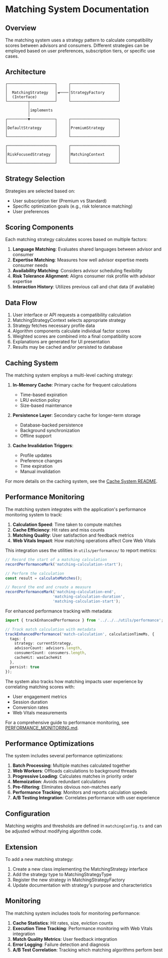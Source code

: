 
# Matching System Documentation

## Overview

The matching system uses a strategy pattern to calculate compatibility scores between advisors and consumers. 
Different strategies can be employed based on user preferences, subscription tiers, or specific use cases.

## Architecture

```
┌─────────────────────┐     ┌─────────────────────┐
│                     │     │                     │
│  MatchingStrategy   │◄────│StrategyFactory      │
│  (Interface)        │     │                     │
└─────────┬───────────┘     └─────────────────────┘
          │
          │implements
          │
┌─────────▼───────────┐     ┌─────────────────────┐
│                     │     │                     │
│DefaultStrategy      │     │PremiumStrategy      │
│                     │     │                     │
└─────────────────────┘     └─────────────────────┘
          
┌─────────────────────┐     ┌─────────────────────┐
│                     │     │                     │
│RiskFocusedStrategy  │     │MatchingContext      │
│                     │     │                     │
└─────────────────────┘     └─────────────────────┘
```

## Strategy Selection

Strategies are selected based on:
- User subscription tier (Premium vs Standard)
- Specific optimization goals (e.g., risk tolerance matching)
- User preferences

## Scoring Components

Each matching strategy calculates scores based on multiple factors:

1. **Language Matching**: Evaluates shared languages between advisor and consumer
2. **Expertise Matching**: Measures how well advisor expertise meets consumer needs
3. **Availability Matching**: Considers advisor scheduling flexibility 
4. **Risk Tolerance Alignment**: Aligns consumer risk profile with advisor expertise
5. **Interaction History**: Utilizes previous call and chat data (if available)

## Data Flow

1. User interface or API requests a compatibility calculation
2. MatchingStrategyContext selects appropriate strategy
3. Strategy fetches necessary profile data 
4. Algorithm components calculate individual factor scores
5. Weighted scores are combined into a final compatibility score
6. Explanations are generated for UI presentation
7. Results may be cached and/or persisted to database

## Caching System

The matching system employs a multi-level caching strategy:

1. **In-Memory Cache**: Primary cache for frequent calculations
   - Time-based expiration
   - LRU eviction policy
   - Size-based maintenance

2. **Persistence Layer**: Secondary cache for longer-term storage
   - Database-backed persistence
   - Background synchronization
   - Offline support

3. **Cache Invalidation Triggers**:
   - Profile updates
   - Preference changes
   - Time expiration
   - Manual invalidation

For more details on the caching system, see the [Cache System README](../cache/README.md).

## Performance Monitoring

The matching system integrates with the application's performance monitoring system to track:

1. **Calculation Speed**: Time taken to compute matches
2. **Cache Efficiency**: Hit rates and miss counts
3. **Matching Quality**: User satisfaction and feedback metrics
4. **Web Vitals Impact**: How matching operations affect Core Web Vitals

This integration uses the utilities in `utils/performance/` to report metrics:

```typescript
// Record the start of a matching calculation
recordPerformanceMark('matching-calculation-start');

// Perform the calculation
const result = calculateMatches();

// Record the end and create a measure
recordPerformanceMark('matching-calculation-end', 
                     'matching-calculation-duration', 
                     'matching-calculation-start');
```

For enhanced performance tracking with metadata:

```typescript
import { trackEnhancedPerformance } from '../../../utils/performance';

// Track match calculation with metadata
trackEnhancedPerformance('match-calculation', calculationTimeMs, {
  tags: {
    strategy: currentStrategy,
    advisorCount: advisors.length,
    consumerCount: consumers.length,
    cacheHit: wasCacheHit
  },
  persist: true
});
```

The system also tracks how matching impacts user experience by correlating matching scores with:
- User engagement metrics
- Session duration
- Conversion rates
- Web Vitals measurements

For a comprehensive guide to performance monitoring, see [PERFORMANCE_MONITORING.md](/docs/PERFORMANCE_MONITORING.md).

## Performance Optimizations

The system includes several performance optimizations:

1. **Batch Processing**: Multiple matches calculated together
2. **Web Workers**: Offloads calculations to background threads
3. **Progressive Loading**: Calculates matches in priority order
4. **Memoization**: Avoids redundant calculations
5. **Pre-filtering**: Eliminates obvious non-matches early
6. **Performance Tracking**: Monitors and reports calculation speeds
7. **A/B Testing Integration**: Correlates performance with user experience

## Configuration

Matching weights and thresholds are defined in `matchingConfig.ts` and can be adjusted without modifying algorithm code.

## Extension

To add a new matching strategy:
1. Create a new class implementing the MatchingStrategy interface
2. Add the strategy type to MatchingStrategyType
3. Register the new strategy in MatchingStrategyFactory
4. Update documentation with strategy's purpose and characteristics

## Monitoring

The matching system includes tools for monitoring performance:

1. **Cache Statistics**: Hit rates, size, eviction counts
2. **Execution Time Tracking**: Performance monitoring with Web Vitals integration
3. **Match Quality Metrics**: User feedback integration
4. **Error Logging**: Failure detection and diagnosis
5. **A/B Test Correlation**: Tracking which matching algorithms perform best
